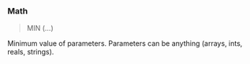 ### Math

> MIN (...)

Minimum value of parameters. Parameters can be anything (arrays, ints, reals, strings).

